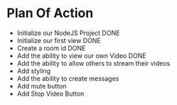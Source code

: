 # Plan Of Action

- Initialize our NodeJS Project DONE
- Initialize our first view DONE
- Create a room id DONE
- Add the ability to view our own Video DONE
- Add the ability to allow others to stream their videos 
- Add styling
- Add the ability to create messages
- Add mute button
- Add Stop Video Button